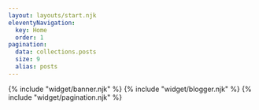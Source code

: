 ```yaml
---
layout: layouts/start.njk
eleventyNavigation:
  key: Home
  order: 1
pagination:
  data: collections.posts
  size: 9
  alias: posts
---
```


{% include "widget/banner.njk" %}
{% include "widget/blogger.njk" %}
{% include "widget/pagination.njk" %}
